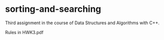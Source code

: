  
# sorting-and-searching
Third assignment in the course of Data Structures and Algorithms with C++.

Rules in HWK3.pdf
